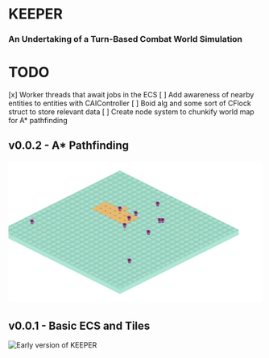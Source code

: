 # KEEPER

### An Undertaking of a Turn-Based Combat World Simulation

# TODO
[x] Worker threads that await jobs in the ECS
[ ] Add awareness of nearby entities to entities with CAIController
[ ] Boid alg and some sort of CFlock struct to store relevant data
[ ] Create node system to chunkify world map for A* pathfinding

## v0.0.2 - A* Pathfinding
![A* took way too long](./docs/res/0.0.2.gif)

## v0.0.1 - Basic ECS and Tiles
![Early version of KEEPER](./docs/res/0.0.1.gif)